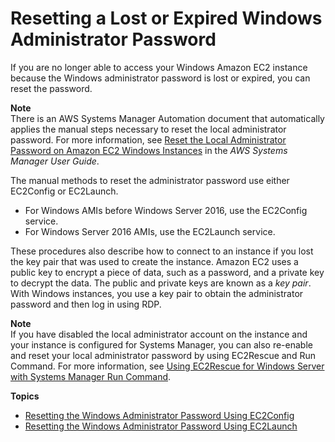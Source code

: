 # Resetting a Lost or Expired Windows Administrator Password<a name="ResettingAdminPassword"></a>

If you are no longer able to access your Windows Amazon EC2 instance because the Windows administrator password is lost or expired, you can reset the password\.

**Note**  
There is an AWS Systems Manager Automation document that automatically applies the manual steps necessary to reset the local administrator password\. For more information, see [Reset the Local Administrator Password on Amazon EC2 Windows Instances](https://docs.aws.amazon.com/systems-manager/latest/userguide/automation-ec2reset.html) in the *AWS Systems Manager User Guide*\.

The manual methods to reset the administrator password use either EC2Config or EC2Launch\.
+ For Windows AMIs before Windows Server 2016, use the EC2Config service\.
+ For Windows Server 2016 AMIs, use the EC2Launch service\.

These procedures also describe how to connect to an instance if you lost the key pair that was used to create the instance\. Amazon EC2 uses a public key to encrypt a piece of data, such as a password, and a private key to decrypt the data\. The public and private keys are known as a *key pair*\. With Windows instances, you use a key pair to obtain the administrator password and then log in using RDP\.

**Note**  
If you have disabled the local administrator account on the instance and your instance is configured for Systems Manager, you can also re\-enable and reset your local administrator password by using EC2Rescue and Run Command\. For more information, see [Using EC2Rescue for Windows Server with Systems Manager Run Command](https://docs.aws.amazon.com/AWSEC2/latest/WindowsGuide/ec2rw-ssm.html)\.

**Topics**
+ [Resetting the Windows Administrator Password Using EC2Config](ResettingAdminPassword_EC2Config.md)
+ [Resetting the Windows Administrator Password Using EC2Launch](ResettingAdminPassword_EC2Launch.md)